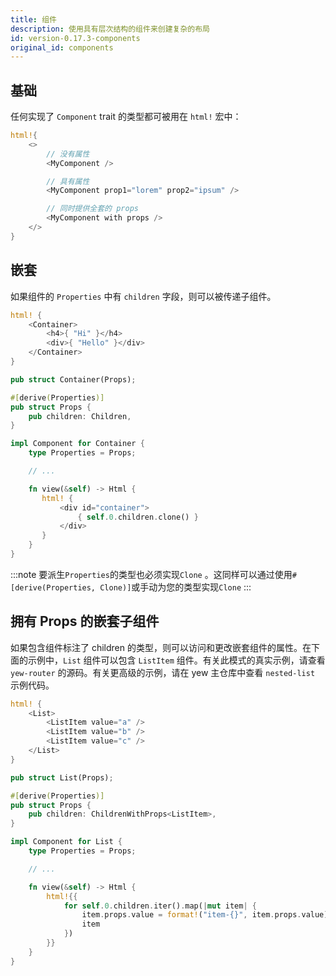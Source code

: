 ```yaml
---
title: 组件
description: 使用具有层次结构的组件来创建复杂的布局
id: version-0.17.3-components
original_id: components
---
```


## 基础

任何实现了 `Component` trait 的类型都可被用在 `html!` 宏中：

```rust
html!{
    <>
        // 没有属性
        <MyComponent />

        // 具有属性
        <MyComponent prop1="lorem" prop2="ipsum" />

        // 同时提供全套的 props
        <MyComponent with props />
    </>
}
```

## 嵌套

如果组件的 `Properties` 中有 `children` 字段，则可以被传递子组件。

```rust
html! {
    <Container>
        <h4>{ "Hi" }</h4>
        <div>{ "Hello" }</div>
    </Container>
}
```

```rust
pub struct Container(Props);

#[derive(Properties)]
pub struct Props {
    pub children: Children,
}

impl Component for Container {
    type Properties = Props;

    // ...

    fn view(&self) -> Html {
       html! {
           <div id="container">
               { self.0.children.clone() }
           </div>
       }
    }
}
```

:::note 要派生`Properties`的类型也必须实现`Clone` 。这同样可以通过使用`#[derive(Properties, Clone)]`或手动为您的类型实现`Clone` :::

## 拥有 Props 的嵌套子组件

如果包含组件标注了 children 的类型，则可以访问和更改嵌套组件的属性。在下面的示例中，`List` 组件可以包含 `ListItem` 组件。有关此模式的真实示例，请查看 `yew-router` 的源码。有关更高级的示例，请在 yew 主仓库中查看 `nested-list` 示例代码。

```rust
html! {
    <List>
        <ListItem value="a" />
        <ListItem value="b" />
        <ListItem value="c" />
    </List>
}
```

```rust
pub struct List(Props);

#[derive(Properties)]
pub struct Props {
    pub children: ChildrenWithProps<ListItem>,
}

impl Component for List {
    type Properties = Props;

    // ...

    fn view(&self) -> Html {
        html!{{
            for self.0.children.iter().map(|mut item| {
                item.props.value = format!("item-{}", item.props.value);
                item
            })
        }}
    }
}
```
